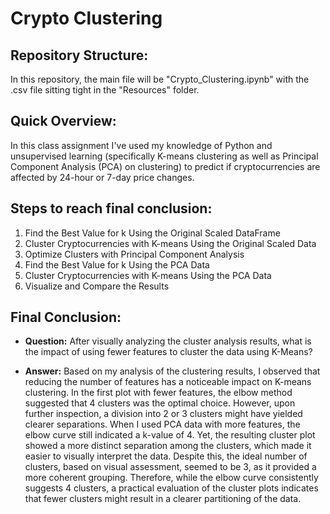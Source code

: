 # Crypto Clustering
## Repository Structure:
In this repository, the main file will be "Crypto_Clustering.ipynb" with the .csv file sitting tight in the "Resources" folder.

## Quick Overview:
In this class assignment I've used my knowledge of Python and unsupervised learning (specifically K-means clustering as well as Principal Component Analysis (PCA) on clustering) to predict if cryptocurrencies are affected by 24-hour or 7-day price changes.

## Steps to reach final conclusion:
1. Find the Best Value for k Using the Original Scaled DataFrame
2. Cluster Cryptocurrencies with K-means Using the Original Scaled Data
3. Optimize Clusters with Principal Component Analysis
4. Find the Best Value for k Using the PCA Data
5. Cluster Cryptocurrencies with K-means Using the PCA Data
6. Visualize and Compare the Results

## Final Conclusion:
  * **Question:** After visually analyzing the cluster analysis results, what is the impact of using fewer features to cluster the data using K-Means?

  * **Answer:** Based on my analysis of the clustering results, I observed that reducing the number of features has a noticeable impact on K-means clustering. In the first plot with fewer features, the elbow method suggested that 4 clusters was the optimal choice. However, upon further inspection, a division into 2 or 3 clusters might have yielded clearer separations.
  When I used PCA data with more features, the elbow curve still indicated a k-value of 4. Yet, the resulting cluster plot showed a more distinct separation among the clusters, which made it easier to visually interpret the data. Despite this, the ideal number of clusters, based on visual assessment, seemed to be 3, as it provided a more coherent grouping.
  Therefore, while the elbow curve consistently suggests 4 clusters, a practical evaluation of the cluster plots indicates that fewer clusters might result in a clearer partitioning of the data.
